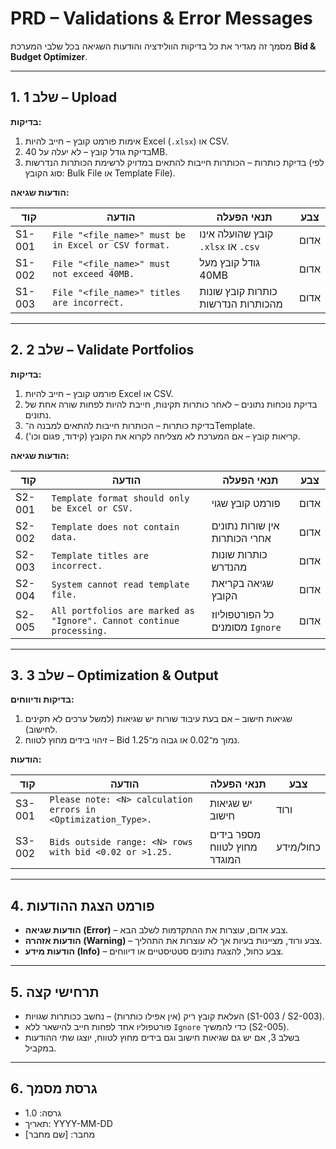 # PRD – Validations & Error Messages

מסמך זה מגדיר את כל בדיקות הוולידציה והודעות השגיאה בכל שלבי המערכת **Bid & Budget Optimizer**.

---

## 1. שלב 1 – Upload

**בדיקות:**
1. אימות פורמט קובץ – חייב להיות Excel (`.xlsx`) או CSV.
2. בדיקת גודל קובץ – לא יעלה על 40MB.
3. בדיקת כותרות – הכותרות חייבות להתאים במדויק לרשימת הכותרות הנדרשות (לפי סוג הקובץ: Bulk File או Template File).

**הודעות שגיאה:**

| קוד | הודעה | תנאי הפעלה | צבע |
|-----|-------|------------|------|
| S1-001 | `File "<file_name>" must be in Excel or CSV format.` | קובץ שהועלה אינו `.xlsx` או `.csv` | אדום |
| S1-002 | `File "<file_name>" must not exceed 40MB.` | גודל קובץ מעל 40MB | אדום |
| S1-003 | `File "<file_name>" titles are incorrect.` | כותרות קובץ שונות מהכותרות הנדרשות | אדום |

---

## 2. שלב 2 – Validate Portfolios

**בדיקות:**
1. פורמט קובץ – חייב להיות Excel או CSV.
2. בדיקת נוכחות נתונים – לאחר כותרות תקינות, חייבת להיות לפחות שורה אחת של נתונים.
3. בדיקת כותרות – הכותרות חייבות להתאים למבנה ה־Template.
4. קריאות קובץ – אם המערכת לא מצליחה לקרוא את הקובץ (קידוד, פגום וכו').

**הודעות שגיאה:**

| קוד | הודעה | תנאי הפעלה | צבע |
|-----|-------|------------|------|
| S2-001 | `Template format should only be Excel or CSV.` | פורמט קובץ שגוי | אדום |
| S2-002 | `Template does not contain data.` | אין שורות נתונים אחרי הכותרות | אדום |
| S2-003 | `Template titles are incorrect.` | כותרות שונות מהנדרש | אדום |
| S2-004 | `System cannot read template file.` | שגיאה בקריאת הקובץ | אדום |
| S2-005 | `All portfolios are marked as "Ignore". Cannot continue processing.` | כל הפורטפוליוז מסומנים `Ignore` | אדום |



---

## 3. שלב 3 – Optimization & Output

**בדיקות ודיווחים:**
1. שגיאות חישוב – אם בעת עיבוד שורות יש שגיאות (למשל ערכים לא תקינים לחישוב).
2. זיהוי בידים מחוץ לטווח – Bid נמוך מ־0.02 או גבוה מ־1.25.

**הודעות:**

| קוד | הודעה | תנאי הפעלה | צבע |
|-----|-------|------------|------|
| S3-001 | `Please note: <N> calculation errors in <Optimization_Type>.` | יש שגיאות חישוב | ורוד |
| S3-002 | `Bids outside range: <N> rows with bid <0.02 or >1.25.` | מספר בידים מחוץ לטווח המוגדר | כחול/מידע |

---

## 4. פורמט הצגת ההודעות

- **הודעות שגיאה (Error)** – צבע אדום, עוצרות את ההתקדמות לשלב הבא.
- **הודעות אזהרה (Warning)** – צבע ורוד, מציינות בעיות אך לא עוצרות את התהליך.
- **הודעות מידע (Info)** – צבע כחול, להצגת נתונים סטטיסטיים או דיווחים.

---

## 5. תרחישי קצה
- העלאת קובץ ריק (אין אפילו כותרות) – נחשב ככותרות שגויות (S1-003 / S2-003).
- פורטפוליו אחד לפחות חייב להישאר ללא `Ignore` כדי להמשיך (S2-005).
- בשלב 3, אם יש גם שגיאות חישוב וגם בידים מחוץ לטווח, יוצגו שתי ההודעות במקביל.

---

## 6. גרסת מסמך
- גרסה: 1.0
- תאריך: YYYY-MM-DD
- מחבר: [שם מחבר]

